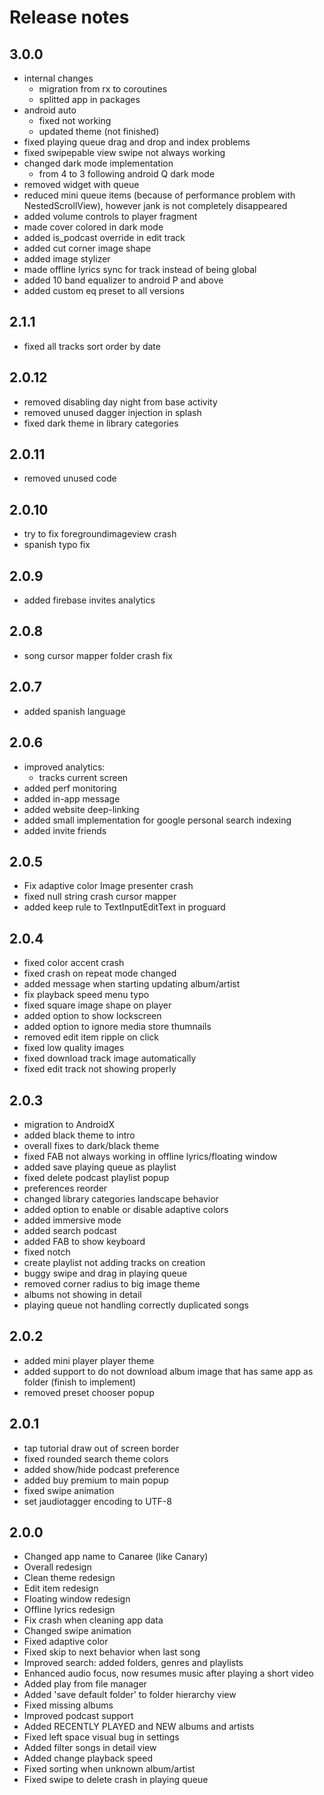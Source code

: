 # Release notes

## 3.0.0
- internal changes
    - migration from rx to coroutines
    - splitted app in packages
- android auto
    - fixed not working
    - updated theme (not finished)
- fixed playing queue drag and drop and index problems
- fixed swipepable view swipe not always working
- changed dark mode implementation
    - from 4 to 3 following android Q dark mode 
- removed widget with queue
- reduced mini queue items (because of performance problem with NestedScrollView), however jank is not
    completely disappeared
- added volume controls to player fragment
- made cover colored in dark mode
- added is_podcast override in edit track
- added cut corner image shape
- added image stylizer
- made offline lyrics sync for track instead of being global
- added 10 band equalizer to android P and above
- added custom eq preset to all versions

## 2.1.1
- fixed all tracks sort order by date

## 2.0.12
- removed disabling day night from base activity
- removed unused dagger injection in splash
- fixed dark theme in library categories

## 2.0.11
- removed unused code


## 2.0.10
- try to fix foregroundimageview crash
- spanish typo fix

## 2.0.9
- added firebase invites analytics

## 2.0.8
- song cursor mapper folder crash fix

## 2.0.7
- added spanish language

## 2.0.6
- improved analytics:
    - tracks current screen
- added perf monitoring
- added in-app message
- added website deep-linking
- added small implementation for google personal search indexing
- added invite friends

## 2.0.5
- Fix adaptive color Image presenter crash
- fixed null string crash cursor mapper
- added keep rule to TextInputEditText in proguard

## 2.0.4
- fixed color accent crash
- fixed crash on repeat mode changed
- added message when starting updating album/artist
- fix playback speed menu typo
- fixed square image shape on player
- added option to show lockscreen
- added option to ignore media store thumnails
- removed edit item ripple on click
- fixed low quality images
- fixed download track image automatically
- fixed edit track not showing properly

## 2.0.3

- migration to AndroidX
- added black theme to intro
- overall fixes to dark/black theme
- fixed FAB not always working in offline lyrics/floating window
- added save playing queue as playlist
- fixed delete podcast playlist popup
- preferences reorder
- changed library categories landscape behavior
- added option to enable or disable adaptive colors
- added immersive mode
- added search podcast
- added FAB to show keyboard
- fixed notch
- create playlist not adding tracks on creation
- buggy swipe and drag in playing queue
- removed corner radius to big image theme
- albums not showing in detail
- playing queue not handling correctly duplicated songs


## 2.0.2
- added mini player player theme
- added support to do not download album image that has same app as folder (finish to implement)
- removed preset chooser popup


## 2.0.1
- tap tutorial draw out of screen border
- fixed rounded search theme colors
- added show/hide podcast preference
- added buy premium to main popup
- fixed swipe animation
- set jaudiotagger encoding to UTF-8


## 2.0.0
- Changed app name to Canaree (like Canary)
- Overall redesign
- Clean theme redesign
- Edit item redesign
- Floating window redesign
- Offline lyrics redesign
- Fix crash when cleaning app data
- Changed swipe animation
- Fixed adaptive color
- Fixed skip to next behavior when last song
- Improved search: added folders, genres and playlists
- Enhanced audio focus, now resumes music after playing a short video
- Added play from file manager
- Added 'save default folder' to folder hierarchy view
- Fixed missing albums
- Improved podcast support
- Added RECENTLY PLAYED and NEW albums and artists
- Fixed left space visual bug in settings
- Added filter songs in detail view
- Added change playback speed
- Fixed sorting when unknown album/artist
- Fixed swipe to delete crash in playing queue